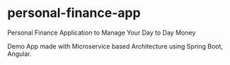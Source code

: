 # personal-finance-app
Personal Finance Application to Manage Your Day to Day Money

Demo App made with Microservice based Architecture using Spring Boot, Angular.
